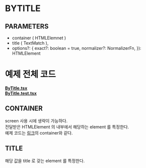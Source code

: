 # BYTITLE

## PARAMETERS

- container ( HTMLElemnet )
- title ( TextMatch ),
- options?: {
  exact?: boolean = true,
  normalizer?: NormalizerFn,
  }): HTMLElement

# 예제 전체 코드

**[ByTitle.tsx](./ByTitle.tsx)**<br/>
**[ByTitle.test.tsx](./ByTitle.test.tsx)**<br/>

## CONTAINER

screen 사용 시에 생략이 가능하다. <br/>
전달받은 HTMLElement 의 내부에서 해당하는 element 를 특정한다. <br/>
예제 코드는 [링크](../1-1.ByRole/README.md)의 container와 같다. <br/>

## TITLE

해당 값을 title 로 갖는 element 를 특정한다. <br/>

